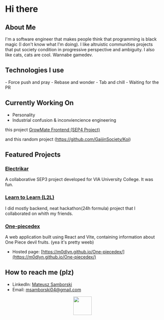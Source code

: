 # Hi there

## About Me 
I'm a software engineer that makes people think that programming is black magic (I don't know what I'm doing).
I like altruistic communities projects that put society condition in progressive perspective and ambiguity. I also like cats, cats are cool.
Wannabe gamedev.

##  Technologies I use
<div>
  - Force push and pray
  - Rebase and wonder
  - Tab and chill
  - Waiting for the PR
</div>

##  Currently Working On
- Personality
- Industrial confusion & inconviencience engineering
 
 this project [GrowMate Frontend (SEP4 Project)](https://github.com/SEP4-2025/frontend-sep4)
 
 and this random project (https://github.com/GaijinSociety/Koi)


##  Featured Projects
### [Electrikar](https://github.com/PlamenMichev/electrikar)
A collaborative SEP3 project developed for VIA University College. It was fun.
### [Learn to Learn (L2L)](https://github.com/M0dlyn/Learn2Learn)
I did mostly backend, neat hackathon(24h formula) project that I collaborated on whith my friends.

### [One-piecedex](https://github.com/M0dlyn/One-piecedex)
A web application built using React and Vite, containing information about One Piece devil fruits. (yea it's pretty weeb)
- Hosted page: [https://m0dlyn.github.io/One-piecedex/](https://m0dlyn.github.io/One-piecedex/)

##  How to reach me (plz)
- LinkedIn: [Mateusz Samborski](https://www.linkedin.com/in/mateusz-samborski-a5493b289)
- Email: msamborski04@gmail.com

<div align="center">
  <img height="60" src="https://user-images.githubusercontent.com/85019514/202857334-f4c1c7cb-da3c-428b-8867-3bf1baf3077c.gif"/>
</div>
